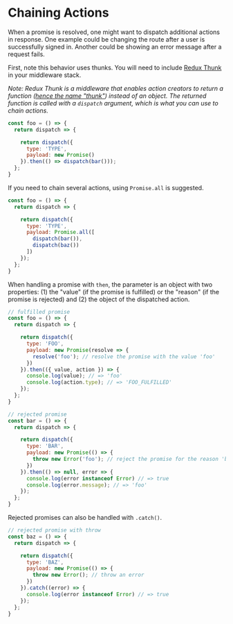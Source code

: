 # Chaining Actions

When a promise is resolved, one might want to dispatch additional actions in response. One example could be changing the route after a user is successfully signed in. Another could be showing an error message after a request fails.

First, note this behavior uses thunks. You will need to include [Redux Thunk](https://github.com/gaearon/redux-thunk) in your middleware stack. 

*Note: Redux Thunk is a middleware that enables action creators to return a function ([hence the name "thunk"](https://en.wikipedia.org/wiki/Thunk)) instead of an object. The returned function is called with a `dispatch` argument, which is what you can use to chain actions.*


```js
const foo = () => {
  return dispatch => {

    return dispatch({
      type: 'TYPE',
      payload: new Promise()
    }).then(() => dispatch(bar()));
  };
}
```

If you need to chain several actions, using `Promise.all` is suggested.

```js
const foo = () => {
  return dispatch => {

    return dispatch({
      type: 'TYPE',
      payload: Promise.all([
        dispatch(bar()),
        dispatch(baz())
      ])
    });
  };
}
```

When handling a promise with `then`, the parameter is an object with two properties: (1) the "value" (if the promise is fulfilled) or the "reason" (if the promise is rejected) and (2) the object of the dispatched action.

```js
// fulfilled promise
const foo = () => {
  return dispatch => {

    return dispatch({
      type: 'FOO',
      payload: new Promise(resolve => {
        resolve('foo'); // resolve the promise with the value 'foo'
      })
    }).then(({ value, action }) => {
      console.log(value); // => 'foo'
      console.log(action.type); // => 'FOO_FULFILLED'
    });
  };
}

// rejected promise
const bar = () => {
  return dispatch => {

    return dispatch({
      type: 'BAR',
      payload: new Promise(() => {
        throw new Error('foo'); // reject the promise for the reason 'bar'
      })
    }).then(() => null, error => {
      console.log(error instanceof Error) // => true
      console.log(error.message); // => 'foo'
    });
  };
}
```

Rejected promises can also be handled with `.catch()`.

```js
// rejected promise with throw
const baz = () => {
  return dispatch => {

    return dispatch({
      type: 'BAZ',
      payload: new Promise(() => {
        throw new Error(); // throw an error
      })
    }).catch((error) => {
      console.log(error instanceof Error) // => true
    });
  };
}
```
